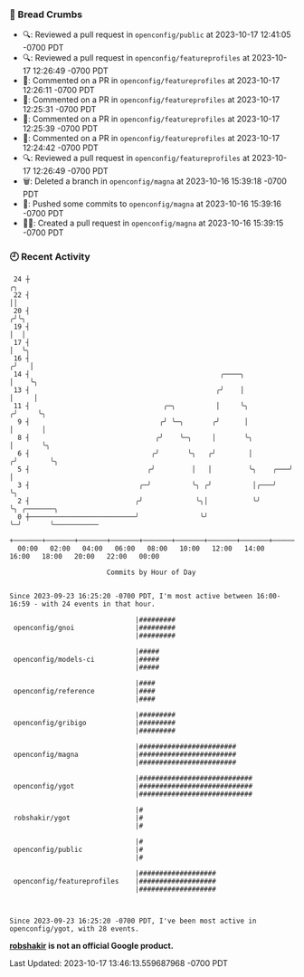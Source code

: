 ### 🍞 Bread Crumbs

 * 🔍: Reviewed a pull request in  `openconfig/public` at 2023-10-17 12:41:05 -0700 PDT
 * 🔍: Reviewed a pull request in  `openconfig/featureprofiles` at 2023-10-17 12:26:49 -0700 PDT
 * 💬: Commented on a PR in  `openconfig/featureprofiles` at 2023-10-17 12:26:11 -0700 PDT
 * 💬: Commented on a PR in  `openconfig/featureprofiles` at 2023-10-17 12:25:31 -0700 PDT
 * 💬: Commented on a PR in  `openconfig/featureprofiles` at 2023-10-17 12:25:39 -0700 PDT
 * 💬: Commented on a PR in  `openconfig/featureprofiles` at 2023-10-17 12:24:42 -0700 PDT
 * 🔍: Reviewed a pull request in  `openconfig/featureprofiles` at 2023-10-17 12:26:49 -0700 PDT
 * 🗑: Deleted a branch in `openconfig/magna` at 2023-10-16 15:39:18 -0700 PDT
 * 🚢: Pushed some commits to `openconfig/magna` at 2023-10-16 15:39:16 -0700 PDT
 * ✍🏼: Created a pull request in `openconfig/magna` at 2023-10-16 15:39:15 -0700 PDT

### 🕘 Recent Activity
```
 24 ┼                                                                    ╭╮
 22 ┤                                                                    ││
 20 ┤                                                                   ╭╯╰╮
 19 ┤                                                                   │  │
 17 ┤                                                                   │  ╰╮
 16 ┤                                                                  ╭╯   │
 14 ┤                                               ╭────╮             │    ╰╮
 13 ┤                                              ╭╯    │             │     │
 11 ┤                                 ╭─╮          │     ╰╮           ╭╯     ╰╮
  9 ┤                                ╭╯ ╰─╮       ╭╯      │           │       │
  8 ┤                               ╭╯    ╰─╮     │       ╰╮          │       ╰╮
  6 ┤                              ╭╯       ╰╮   ╭╯        │         ╭╯        ╰╮
  5 ┤                             ╭╯         │   │         ╰╮    ╭───╯          │
  3 ┤                           ╭─╯          ╰╮ ╭╯          │╭───╯              ╰╮
  2 ┤                          ╭╯             ╰╮│           ╰╯                   ╰╮ ╭───────╮
  0 ┼──────────────────────────╯               ╰╯                                 ╰─╯       ╰───────────
    +───────+───────+───────+───────+───────+───────+───────+───────+───────+───────+───────+───────+────
  00:00   02:00   04:00   06:00   08:00   10:00   12:00   14:00   16:00   18:00   20:00   22:00   00:00   

						Commits by Hour of Day


Since 2023-09-23 16:25:20 -0700 PDT, I'm most active between 16:00-16:59 - with 24 events in that hour.

```



```
                               |#########
 openconfig/gnoi               |#########
                               |#########

                               |#####
 openconfig/models-ci          |#####
                               |#####

                               |####
 openconfig/reference          |####
                               |####

                               |#########
 openconfig/gribigo            |#########
                               |#########

                               |########################
 openconfig/magna              |########################
                               |########################

                               |############################
 openconfig/ygot               |############################
                               |############################

                               |#
 robshakir/ygot                |#
                               |#

                               |#
 openconfig/public             |#
                               |#

                               |###################
 openconfig/featureprofiles    |###################
                               |###################



Since 2023-09-23 16:25:20 -0700 PDT, I've been most active in openconfig/ygot, with 28 events.

```
**[robshakir](mailto:robjs@google.com) is not an official Google product.**  


Last Updated: 2023-10-17 13:46:13.559687968 -0700 PDT
